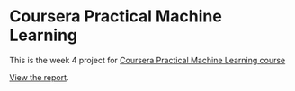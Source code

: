 # Coursera Practical Machine Learning

This is the week 4 project for [Coursera Practical Machine Learning course](https://www.coursera.org/learn/practical-machine-learning)

[View the report](https://derekmcloughlin.github.io/coursera_practical_machine_learning/).


